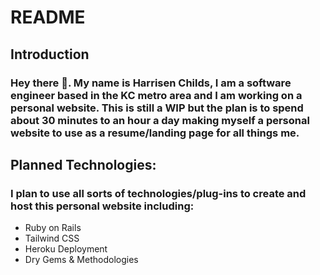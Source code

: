 # README

## Introduction
### Hey there 👋. My name is Harrisen Childs, I am a software engineer based in the KC metro area and I am working on a personal website. This is still a WIP but the plan is to spend about 30 minutes to an hour a day making myself a personal website to use as a resume/landing page for all things me.

## Planned Technologies:
### I plan to use all sorts of technologies/plug-ins to create and host this personal website including: 

- Ruby on Rails
- Tailwind CSS
- Heroku Deployment
- Dry Gems & Methodologies
